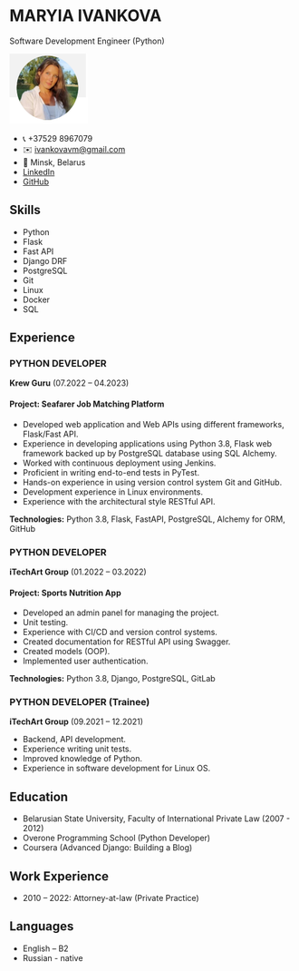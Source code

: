 # MARYIA IVANKOVA
Software Development Engineer (Python)

![Maryia Ivankova](./photo_cv.jpg)
- 📞 +37529 8967079
- ✉️ ivankovavm@gmail.com
- 📍 Minsk, Belarus
- [LinkedIn](https://www.linkedin.com/in/maryia-ivankova-5b416b66)
- [GitHub](https://github.com/maryivankova)

## Skills
- Python
- Flask
- Fast API
- Django DRF
- PostgreSQL
- Git
- Linux
- Docker
- SQL


## Experience

### PYTHON DEVELOPER
**Krew Guru** (07.2022 – 04.2023)
#### Project: Seafarer Job Matching Platform
- Developed web application and Web APIs using different frameworks, Flask/Fast API.
- Experience in developing applications using Python 3.8, Flask web framework backed up by PostgreSQL database using SQL Alchemy.
- Worked with continuous deployment using Jenkins.
- Proficient in writing end-to-end tests in PyTest.
- Hands-on experience in using version control system Git and GitHub.
- Development experience in Linux environments.
- Experience with the architectural style RESTful API.

**Technologies:** Python 3.8, Flask, FastAPI, PostgreSQL, Alchemy for ORM, GitHub

### PYTHON DEVELOPER
**iTechArt Group** (01.2022 – 03.2022)
#### Project: Sports Nutrition App
- Developed an admin panel for managing the project.
- Unit testing.
- Experience with CI/CD and version control systems.
- Created documentation for RESTful API using Swagger.
- Created models (OOP).
- Implemented user authentication.

**Technologies:** Python 3.8, Django, PostgreSQL, GitLab

### PYTHON DEVELOPER (Trainee)
**iTechArt Group** (09.2021 – 12.2021)
- Backend, API development.
- Experience writing unit tests.
- Improved knowledge of Python.
- Experience in software development for Linux OS.


## Education
- Belarusian State University, Faculty of International Private Law (2007 - 2012)
- Overone Programming School (Python Developer)
- Coursera (Advanced Django: Building a Blog)


## Work Experience
- 2010 – 2022: Attorney-at-law (Private Practice)

## Languages
- English – B2
- Russian - native
